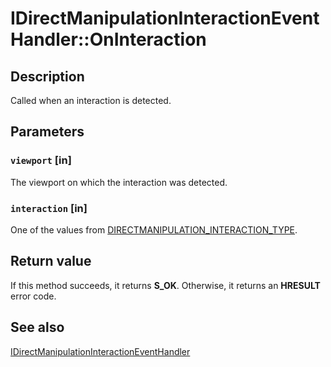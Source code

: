 # IDirectManipulationInteractionEventHandler::OnInteraction

## Description

Called when an interaction is detected.

## Parameters

### `viewport` [in]

The viewport on which the interaction was detected.

### `interaction` [in]

One of the values from [DIRECTMANIPULATION_INTERACTION_TYPE](https://learn.microsoft.com/previous-versions/windows/desktop/api/directmanipulation/ne-directmanipulation-directmanipulation_interaction_type).

## Return value

If this method succeeds, it returns **S_OK**. Otherwise, it returns an **HRESULT** error code.

## See also

[IDirectManipulationInteractionEventHandler](https://learn.microsoft.com/previous-versions/windows/desktop/api/directmanipulation/nn-directmanipulation-idirectmanipulationinteractioneventhandler)